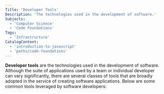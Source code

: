 ```yaml
---
Title: 'Developer Tools'
Description: 'The technologies used in the development of software.'
Subjects:
  - 'Computer Science'
  - 'Code Foundations'
Tags:
  - 'Infrastructure'
CatalogContent:
  - 'introduction-to-javascript'
  - 'paths/code-foundations'
---
```


**Developer tools** are the technologies used in the development of software. Although the suite of applications used by a team or individual developer can vary significantly, there are several classes of tools that are broadly adopted in the service of creating software applications. Below are some common tools leveraged by software developers:
